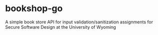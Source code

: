 # bookshop-go
A simple book store API for input validation/sanitization assignments for Secure Software Design at the University of Wyoming
